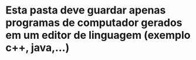 # Esta pasta deve guardar apenas programas de computador gerados em um editor de linguagem (exemplo c++, java,...)


